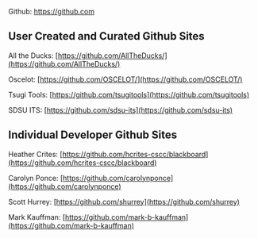 Github: https://github.com

## User Created and Curated Github Sites

All the Ducks: [https://github.com/AllTheDucks/](https://github.com/AllTheDucks/)

Oscelot: [https://github.com/OSCELOT/](https://github.com/OSCELOT/)

Tsugi Tools: [https://github.com/tsugitools](https://github.com/tsugitools)

SDSU ITS: [https://github.com/sdsu-its](https://github.com/sdsu-its)

## Individual Developer Github Sites

Heather Crites: [https://github.com/hcrites-cscc/blackboard](https://github.com/hcrites-cscc/blackboard)

Carolyn Ponce: [https://github.com/carolynponce](https://github.com/carolynponce)

Scott Hurrey: [https://github.com/shurrey](https://github.com/shurrey)

Mark Kauffman: [https://github.com/mark-b-kauffman](https://github.com/mark-b-kauffman)

